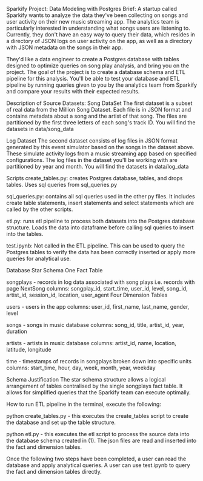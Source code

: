 Sparkify Project: Data Modeling with Postgres
Brief:
A startup called Sparkify wants to analyze the data they've been collecting on songs and user activity on their new music streaming app. The analytics team is particularly interested in understanding what songs users are listening to. Currently, they don't have an easy way to query their data, which resides in a directory of JSON logs on user activity on the app, as well as a directory with JSON metadata on the songs in their app.

They'd like a data engineer to create a Postgres database with tables designed to optimize queries on song play analysis, and bring you on the project. The goal of the project is to create a database schema and ETL pipeline for this analysis. You'll be able to test your database and ETL pipeline by running queries given to you by the analytics team from Sparkify and compare your results with their expected results.

Description of Source Datasets:
Song DataSet
The first dataset is a subset of real data from the Million Song Dataset. Each file is in JSON format and contains metadata about a song and the artist of that song. The files are partitioned by the first three letters of each song's track ID. You will find the datasets in data/song_data

Log Dataset
The second dataset consists of log files in JSON format generated by this event simulator based on the songs in the dataset above. These simulate activity logs from a music streaming app based on specified configurations. The log files in the dataset you'll be working with are partitioned by year and month. You will find the datasets in data/log_data

Scripts
create_tables.py: creates Postgres database, tables, and drops tables. Uses sql queries from sql_queries.py

sql_queries.py: contains all sql queries used in the other py files. It includes create table statements, insert statements and select statements which are called by the other scripts.

etl.py: runs etl pipeline to process both datasets into the Postgres database structure. Loads the data into dataframe before calling sql queries to insert into the tables.

test.ipynb: Not called in the ETL pipeline. This can be used to query the Postgres tables to verify the data has been correctly inserted or apply more queries for analytical use.

Database Star Schema
One Fact Table

songplays - records in log data associated with song plays i.e. records with page NextSong columns: songplay_id, start_time, user_id, level, song_id, artist_id, session_id, location, user_agent
Four Dimension Tables

users - users in the app columns: user_id, first_name, last_name, gender, level

songs - songs in music database columns: song_id, title, artist_id, year, duration

artists - artists in music database columns: artist_id, name, location, latitude, longitude

time - timestamps of records in songplays broken down into specific units columns: start_time, hour, day, week, month, year, weekday

Schema Justification
The star schema structure allows a logical arrangement of tables centralised by the single songplays fact table. It allows for simplified queries that the Sparkify team can execute optimally.

How to run ETL pipeline
in the terminal, execute the following:

python create_tables.py - this executes the create_tables script to create the database and set up the table structure.

python etl.py - this executes the etl script to process the source data into the database schema created in (1). The json files are read and inserted into the fact and dimension tables.

Once the following two steps have been completed, a user can read the database and apply analytical queries. A user can use test.ipynb to query the fact and dimension tables directly.
